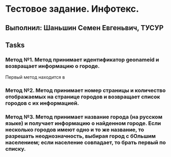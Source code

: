 # Тестовое задание. Инфотекс.
## Выполнил: Шаньшин Семен Евгеньвич, ТУСУР

## Tasks 

### Метод №1. Метод принимает идентификатор geonameid и возвращает информацию о городе.

Первый метод находится в 

### Метод №2. Метод принимает номер страницы и количество отображаемых на странице городов и возвращает список городов с их информацией. 

### Метод №3. Метод принимает название города (на русском языке) и получает информацию о найденном городе. Если несколько городов имеют одно и то же название, то разрешать неоднозначность, выбирая город с бОльшим населением; если население совпадает, то брать первый по списку.
